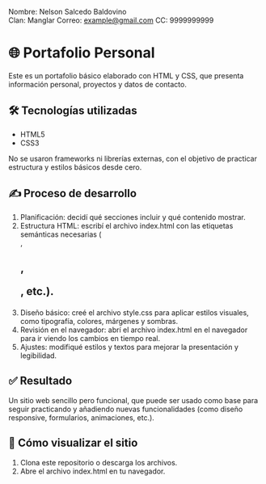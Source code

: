 Nombre: Nelson Salcedo Baldovino  
Clan: Manglar
Correo: example@gmail.com
CC: 9999999999

# 🌐 Portafolio Personal

Este es un portafolio básico elaborado con HTML y CSS, que presenta información personal, proyectos y datos de contacto.

## 🛠️ Tecnologías utilizadas

- HTML5
- CSS3

No se usaron frameworks ni librerías externas, con el objetivo de practicar estructura y estilos básicos desde cero.

## ✍️ Proceso de desarrollo

1. Planificación: decidí qué secciones incluir y qué contenido mostrar.
2. Estructura HTML: escribí el archivo index.html con las etiquetas semánticas necesarias (<section>, <h2>, <p>, etc.).
3. Diseño básico: creé el archivo style.css para aplicar estilos visuales, como tipografía, colores, márgenes y sombras.
4. Revisión en el navegador: abrí el archivo index.html en el navegador para ir viendo los cambios en tiempo real.
5. Ajustes: modifiqué estilos y textos para mejorar la presentación y legibilidad.

## ✅ Resultado

Un sitio web sencillo pero funcional, que puede ser usado como base para seguir practicando y añadiendo nuevas funcionalidades (como diseño responsive, formularios, animaciones, etc.).

## 🚀 Cómo visualizar el sitio

1. Clona este repositorio o descarga los archivos.
2. Abre el archivo index.html en tu navegador.
